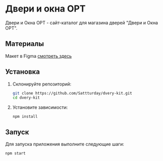 # Двери и окна ОРТ

Двери и Окна ОРТ - сайт-каталог для магазина дверей "Двери и Окна ОРТ".

## Материалы

Макет в Figma [смотреть здесь](https://www.figma.com/file/eK521rHScIc69XMGH3TqQR/Двери-КИТ-редизайн?type=design&node-id=0-1&mode=design)

## Установка

1. Склонируйте репозиторий:

   ```bash
   git clone https://github.com/Sattturday/dvery-kit.git
   cd dvery-kit
   ```

2. Установите зависимости:

   ```
   npm install
   ```

## Запуск

Для запуска приложения выполните следующие шаги:

```
npm start
```
